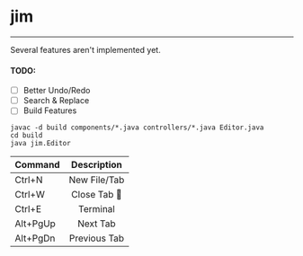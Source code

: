 # jim
---
Several features aren't implemented yet.

#### TODO:
- [ ] Better Undo/Redo
- [ ] Search & Replace
- [ ] Build Features

```
javac -d build components/*.java controllers/*.java Editor.java
cd build
java jim.Editor
```

| Command   |   Description   |
|---------- |:-------------:  |
| Ctrl+N    | New File/Tab    |
| Ctrl+W    | Close Tab       |
| Ctrl+E    | Terminal        |
| Alt+PgUp  | Next Tab        |
| Alt+PgDn  | Previous Tab    |
